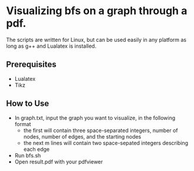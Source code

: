 # Visualizing bfs on a graph through a pdf. 
The scripts are written for Linux, but can be used easily in any platform as long as g++ and Lualatex is installed.

## Prerequisites
- Lualatex
- Tikz

## How to Use
- In graph.txt, input the graph you want to visualize, in the following format 
    - the first will contain three space-separated integers, number of nodes, number of edges, and the starting nodes
    - the next m lines will contain two space-sepated integers describing each edge
- Run bfs.sh
- Open result.pdf with your pdfviewer
